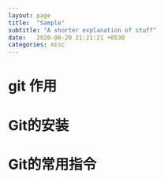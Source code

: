 ```yaml
---
layout: page
title:  "Sample"
subtitle: "A shorter explanation of stuff"
date:   2020-08-20 21:21:21 +0530
categories: misc
---
```



# git 作用

# Git的安装

# Git的常用指令